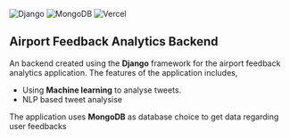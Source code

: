 ![Django](https://img.shields.io/badge/django-%23092E20.svg?style=for-the-badge&logo=django&logoColor=white)  ![MongoDB](https://img.shields.io/badge/MongoDB-%234ea94b.svg?style=for-the-badge&logo=mongodb&logoColor=white)  ![Vercel](https://img.shields.io/badge/vercel-%23000000.svg?style=for-the-badge&logo=vercel&logoColor=white)
## Airport Feedback Analytics Backend

An backend created using the **Django** framework for the airport feedback analytics application. The features of the application includes,

- Using **Machine learning** to analyse tweets.
- NLP based tweet analysise

The application uses **MongoDB** as database choice to get data regarding user feedbacks
